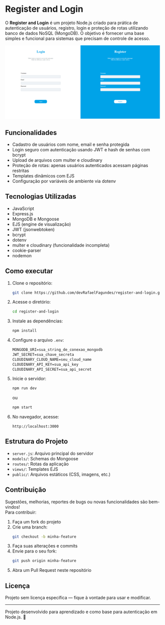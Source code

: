 # Register and Login

O **Register and Login** é um projeto Node.js criado para prática de autenticação de usuários, registro, login e proteção de rotas utilizando banco de dados NoSQL (MongoDB). O objetivo é fornecer uma base simples e funcional para sistemas que precisam de controle de acesso.

![imagem da main-page](./public/images/image.png)
## Funcionalidades

* Cadastro de usuários com nome, email e senha protegida
* Login seguro com autenticação usando JWT e hash de senhas com bcrypt
* Upload de arquivos com multer e cloudinary
* Proteção de rotas: apenas usuários autenticados acessam páginas restritas
* Templates dinâmicos com EJS
* Configuração por variáveis de ambiente via dotenv

## Tecnologias Utilizadas

* JavaScript
* Express.js
* MongoDB e Mongoose
* EJS (engine de visualização)
* JWT (jsonwebtoken)
* bcrypt
* dotenv
* multer e cloudinary (funcionalidade incompleta)
* cookie-parser
* nodemon

## Como executar

1. Clone o repositório:
   ```bash
   git clone https://github.com/devRafaelFagundes/register-and-login.git
   ```

2. Acesse o diretório:
   ```bash
   cd register-and-login
   ```

3. Instale as dependências:
   ```bash
   npm install
   ```

4. Configure o arquivo `.env`:
   ```
   MONGODB_URI=sua_string_de_conexao_mongodb
   JWT_SECRET=sua_chave_secreta
   CLOUDINARY_CLOUD_NAME=seu_cloud_name
   CLOUDINARY_API_KEY=sua_api_key
   CLOUDINARY_API_SECRET=sua_api_secret
   ```

5. Inicie o servidor:
   ```bash
   npm run dev
   ```
   ou
   ```bash
   npm start
   ```

6. No navegador, acesse:
   ```
   http://localhost:3000
   ```

## Estrutura do Projeto

* `server.js`: Arquivo principal do servidor
* `models/`: Schemas do Mongoose
* `routes/`: Rotas da aplicação
* `views/`: Templates EJS
* `public/`: Arquivos estáticos (CSS, imagens, etc.)

## Contribuição

Sugestões, melhorias, reportes de bugs ou novas funcionalidades são bem-vindos!  
Para contribuir:

1. Faça um fork do projeto
2. Crie uma branch:
   ```bash
   git checkout -b minha-feature
   ```
3. Faça suas alterações e commits
4. Envie para o seu fork:
   ```bash
   git push origin minha-feature
   ```
5. Abra um Pull Request neste repositório

## Licença

Projeto sem licença específica — fique à vontade para usar e modificar.

---

Projeto desenvolvido para aprendizado e como base para autenticação em Node.js. 🚀
